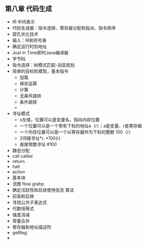 ## 第八章 代码生成  
- IR 中间表示  
- 代码生成器：指令选择、寄存器分配和指派、指令排序  
- 窥孔优化技术  
- 输入：IR和符号表  
- 确定运行时刻地址  
- Just in Time即时Java编译器  
- 字节码  
- 指令选择：树模式匹配-动态规划  
- 简单的目标机模型，基本指令  
  - 加载  
  - 保存运算  
  - 计算  
  - 无条件跳转  
  - 条件跳转  
  - 
- 寻址模式   
  - x左值，位置可以是变量名，指向内存位置  
  - 一个位置可以是一个带有下标的地址a（r）；a是变量，r是寄存器  
  - 一个内存位置可以是一个以寄存器作为下标的整数  100（r）  
  - 2间接寻址*r, *100(r)  
  - 直接常数寻址  #100    
-  静态分配  
  -  call callee   
  -  return  
  -  halt  
  -  action  
-  基本块  
-  流图 flow grahp  
-  确定活跃性和后续使用信息  算法  
-  前驱和后继  
-  寻找公共子表达式  
-  代数恒等式 
-  强度消减  
-  常量合并  
-  寄存器和地址描述符  
-  getReg
-  
